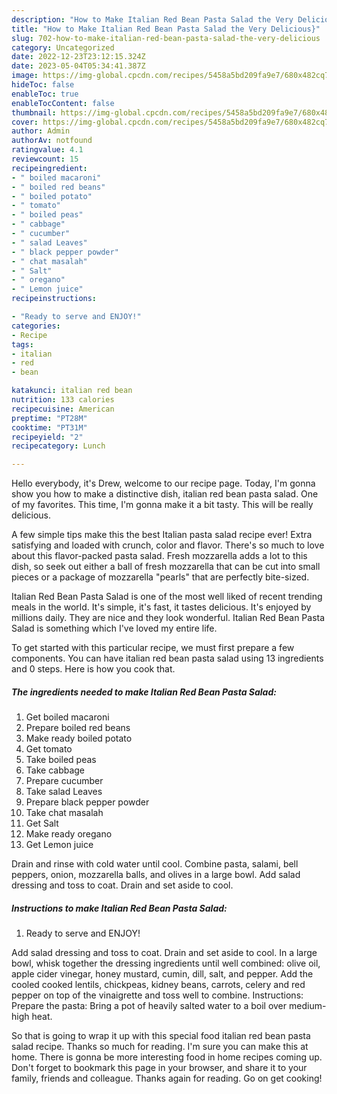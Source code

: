 ```yaml
---
description: "How to Make Italian Red Bean Pasta Salad the Very Delicious}"
title: "How to Make Italian Red Bean Pasta Salad the Very Delicious}"
slug: 702-how-to-make-italian-red-bean-pasta-salad-the-very-delicious
category: Uncategorized
date: 2022-12-23T23:12:15.324Z
date: 2023-05-04T05:34:41.387Z
image: https://img-global.cpcdn.com/recipes/5458a5bd209fa9e7/680x482cq70/italian-red-bean-pasta-salad-recipe-main-photo.jpg
hideToc: false
enableToc: true
enableTocContent: false
thumbnail: https://img-global.cpcdn.com/recipes/5458a5bd209fa9e7/680x482cq70/italian-red-bean-pasta-salad-recipe-main-photo.jpg
cover: https://img-global.cpcdn.com/recipes/5458a5bd209fa9e7/680x482cq70/italian-red-bean-pasta-salad-recipe-main-photo.jpg
author: Admin
authorAv: notfound
ratingvalue: 4.1
reviewcount: 15
recipeingredient:
- " boiled macaroni"
- " boiled red beans"
- " boiled potato"
- " tomato"
- " boiled peas"
- " cabbage"
- " cucumber"
- " salad Leaves"
- " black pepper powder"
- " chat masalah"
- " Salt"
- " oregano"
- " Lemon juice"
recipeinstructions:

- "Ready to serve and ENJOY!"
categories:
- Recipe
tags:
- italian
- red
- bean

katakunci: italian red bean 
nutrition: 133 calories
recipecuisine: American
preptime: "PT28M"
cooktime: "PT31M"
recipeyield: "2"
recipecategory: Lunch

---
```



Hello everybody, it's Drew, welcome to our recipe page. Today, I'm gonna show you how to make a distinctive dish, italian red bean pasta salad. One of my favorites. This time, I'm gonna make it a bit tasty. This will be really delicious.

A few simple tips make this the best Italian pasta salad recipe ever! Extra satisfying and loaded with crunch, color and flavor. There&#39;s so much to love about this flavor-packed pasta salad. Fresh mozzarella adds a lot to this dish, so seek out either a ball of fresh mozzarella that can be cut into small pieces or a package of mozzarella &#34;pearls&#34; that are perfectly bite-sized.

Italian Red Bean Pasta Salad is one of the most well liked of recent trending meals in the world. It's simple, it's fast, it tastes delicious. It's enjoyed by millions daily. They are nice and they look wonderful. Italian Red Bean Pasta Salad is something which I've loved my entire life.


To get started with this particular recipe, we must first prepare a few components. You can have italian red bean pasta salad using 13 ingredients and 0 steps. Here is how you cook that.

<!--inarticleads1-->

##### The ingredients needed to make Italian Red Bean Pasta Salad:

1. Get  boiled macaroni
1. Prepare  boiled red beans
1. Make ready  boiled potato
1. Get  tomato
1. Take  boiled peas
1. Take  cabbage
1. Prepare  cucumber
1. Take  salad Leaves
1. Prepare  black pepper powder
1. Take  chat masalah
1. Get  Salt
1. Make ready  oregano
1. Get  Lemon juice


Drain and rinse with cold water until cool. Combine pasta, salami, bell peppers, onion, mozzarella balls, and olives in a large bowl. Add salad dressing and toss to coat. Drain and set aside to cool. 

<!--inarticleads2-->

##### Instructions to make Italian Red Bean Pasta Salad:


1. Ready to serve and ENJOY!

Add salad dressing and toss to coat. Drain and set aside to cool. In a large bowl, whisk together the dressing ingredients until well combined: olive oil, apple cider vinegar, honey mustard, cumin, dill, salt, and pepper. Add the cooled cooked lentils, chickpeas, kidney beans, carrots, celery and red pepper on top of the vinaigrette and toss well to combine. Instructions: Prepare the pasta: Bring a pot of heavily salted water to a boil over medium-high heat. 

So that is going to wrap it up with this special food italian red bean pasta salad recipe. Thanks so much for reading. I'm sure you can make this at home. There is gonna be more interesting food in home recipes coming up. Don't forget to bookmark this page in your browser, and share it to your family, friends and colleague. Thanks again for reading. Go on get cooking!

